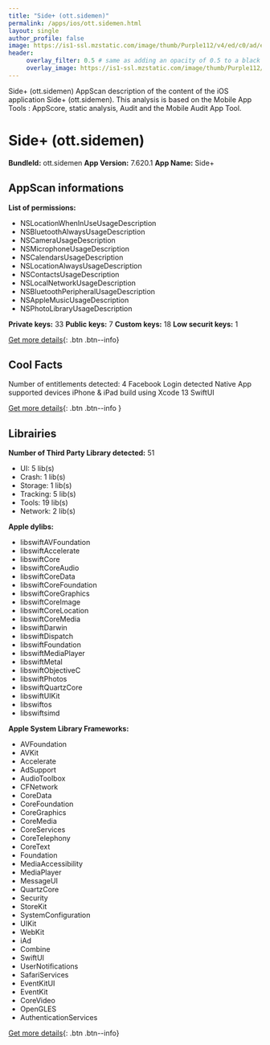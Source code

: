 ```yaml
---
title: "Side+ (ott.sidemen)"
permalink: /apps/ios/ott.sidemen.html
layout: single
author_profile: false
image: https://is1-ssl.mzstatic.com/image/thumb/Purple112/v4/ed/c0/ad/edc0adc0-2549-6cc6-194d-60f54ec6d9ea/AppIcon-Branded-0-0-1x_U007emarketing-0-0-0-6-0-0-sRGB-0-0-0-GLES2_U002c0-512MB-85-220-0-0.png/512x512bb.jpg
header: 
     overlay_filter: 0.5 # same as adding an opacity of 0.5 to a black background
     overlay_image: https://is1-ssl.mzstatic.com/image/thumb/Purple112/v4/ed/c0/ad/edc0adc0-2549-6cc6-194d-60f54ec6d9ea/AppIcon-Branded-0-0-1x_U007emarketing-0-0-0-6-0-0-sRGB-0-0-0-GLES2_U002c0-512MB-85-220-0-0.png/512x512bb.jpg
---
```

Side+ (ott.sidemen) AppScan description of the content of the iOS application Side+ (ott.sidemen). This analysis is based on the Mobile App Tools : AppScore, static analysis, Audit and the Mobile Audit App Tool.

# Side+ (ott.sidemen)

**BundleId:** ott.sidemen
**App Version:** 7.620.1
**App Name:** Side+


## AppScan informations 

**List of permissions:** 
- NSLocationWhenInUseUsageDescription
- NSBluetoothAlwaysUsageDescription
- NSCameraUsageDescription
- NSMicrophoneUsageDescription
- NSCalendarsUsageDescription
- NSLocationAlwaysUsageDescription
- NSContactsUsageDescription
- NSLocalNetworkUsageDescription
- NSBluetoothPeripheralUsageDescription
- NSAppleMusicUsageDescription
- NSPhotoLibraryUsageDescription
  
  
**Private keys:** 33
**Public keys:** 7
**Custom keys:** 18
**Low securit keys:** 1
  
[Get more details](/pricing.html){: .btn .btn--info}

## Cool Facts

Number of entitlements detected: 4
Facebook Login detected
Native App
supported devices iPhone & iPad
build using Xcode 13
SwiftUI
  
[Get more details](/pricing.html){: .btn .btn--info }

## Librairies 
**Number of Third Party Library detected:** 51
- UI: 5 lib(s)
- Crash: 1 lib(s)
- Storage: 1 lib(s)
- Tracking: 5 lib(s)
- Tools: 19 lib(s)
- Network: 2 lib(s)


**Apple dylibs:**
- libswiftAVFoundation
- libswiftAccelerate
- libswiftCore
- libswiftCoreAudio
- libswiftCoreData
- libswiftCoreFoundation
- libswiftCoreGraphics
- libswiftCoreImage
- libswiftCoreLocation
- libswiftCoreMedia
- libswiftDarwin
- libswiftDispatch
- libswiftFoundation
- libswiftMediaPlayer
- libswiftMetal
- libswiftObjectiveC
- libswiftPhotos
- libswiftQuartzCore
- libswiftUIKit
- libswiftos
- libswiftsimd


**Apple System Library Frameworks:**
- AVFoundation
- AVKit
- Accelerate
- AdSupport
- AudioToolbox
- CFNetwork
- CoreData
- CoreFoundation
- CoreGraphics
- CoreMedia
- CoreServices
- CoreTelephony
- CoreText
- Foundation
- MediaAccessibility
- MediaPlayer
- MessageUI
- QuartzCore
- Security
- StoreKit
- SystemConfiguration
- UIKit
- WebKit
- iAd
- Combine
- SwiftUI
- UserNotifications
- SafariServices
- EventKitUI
- EventKit
- CoreVideo
- OpenGLES
- AuthenticationServices


  
[Get more details](/pricing.html){: .btn .btn--info}

